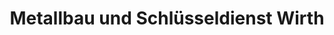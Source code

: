---
title: "Metallbau und Schlüsseldienst Wirth"
url: /koenigswartha/metallbau-und-schluesseldienst-wirth/
shop: Eisenwaren
---